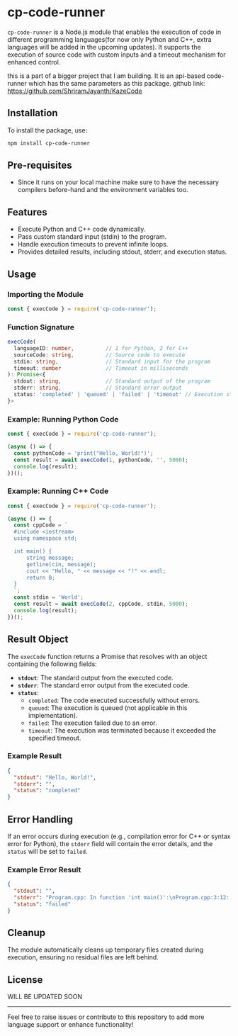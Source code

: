 # cp-code-runner

`cp-code-runner` is a Node.js module that enables the execution of code in different programming languages(for now only Python and C++, extra languages will be added in the upcoming updates). It supports the execution of source code with custom inputs and a timeout mechanism for enhanced control.

this is a part of a bigger project that I am building. It is an api-based code-runner which has the same parameters as this package. github link: https://github.com/ShriramJayanth/KazeCode

## Installation

To install the package, use:

```bash
npm install cp-code-runner
```
## Pre-requisites
- Since it runs on your local machine make sure to have the necessary compilers before-hand and the environment variables too.

## Features

- Execute Python and C++ code dynamically.
- Pass custom standard input (stdin) to the program.
- Handle execution timeouts to prevent infinite loops.
- Provides detailed results, including stdout, stderr, and execution status.

## Usage

### Importing the Module

```javascript
const { execCode } = require('cp-code-runner');
```

### Function Signature

```typescript
execCode(
  languageID: number,          // 1 for Python, 2 for C++
  sourceCode: string,          // Source code to execute
  stdin: string,               // Standard input for the program
  timeout: number              // Timeout in milliseconds
): Promise<{
  stdout: string,              // Standard output of the program
  stderr: string,              // Standard error output
  status: 'completed' | 'queued' | 'failed' | 'timeout' // Execution status
}>
```

### Example: Running Python Code

```javascript
const { execCode } = require('cp-code-runner');

(async () => {
  const pythonCode = 'print("Hello, World!")';
  const result = await execCode(1, pythonCode, '', 5000);
  console.log(result);
})();
```

### Example: Running C++ Code

```javascript
const { execCode } = require('cp-code-runner');

(async () => {
  const cppCode = `
  #include <iostream>
  using namespace std;

  int main() {
      string message;
      getline(cin, message);
      cout << "Hello, " << message << "!" << endl;
      return 0;
  }
  `;
  const stdin = 'World';
  const result = await execCode(2, cppCode, stdin, 5000);
  console.log(result);
})();
```

## Result Object

The `execCode` function returns a Promise that resolves with an object containing the following fields:

- **`stdout`**: The standard output from the executed code.
- **`stderr`**: The standard error output from the executed code.
- **`status`**:
  - `completed`: The code executed successfully without errors.
  - `queued`: The execution is queued (not applicable in this implementation).
  - `failed`: The execution failed due to an error.
  - `timeout`: The execution was terminated because it exceeded the specified timeout.

### Example Result

```json
{
  "stdout": "Hello, World!",
  "stderr": "",
  "status": "completed"
}
```

## Error Handling

If an error occurs during execution (e.g., compilation error for C++ or syntax error for Python), the `stderr` field will contain the error details, and the `status` will be set to `failed`.

### Example Error Result

```json
{
  "stdout": "",
  "stderr": "Program.cpp: In function 'int main()':\nProgram.cpp:3:12: error: expected ';' before '}' token\n}",
  "status": "failed"
}
```

## Cleanup

The module automatically cleans up temporary files created during execution, ensuring no residual files are left behind.

## License

WILL BE UPDATED SOON

---

Feel free to raise issues or contribute to this repository to add more language support or enhance functionality!

